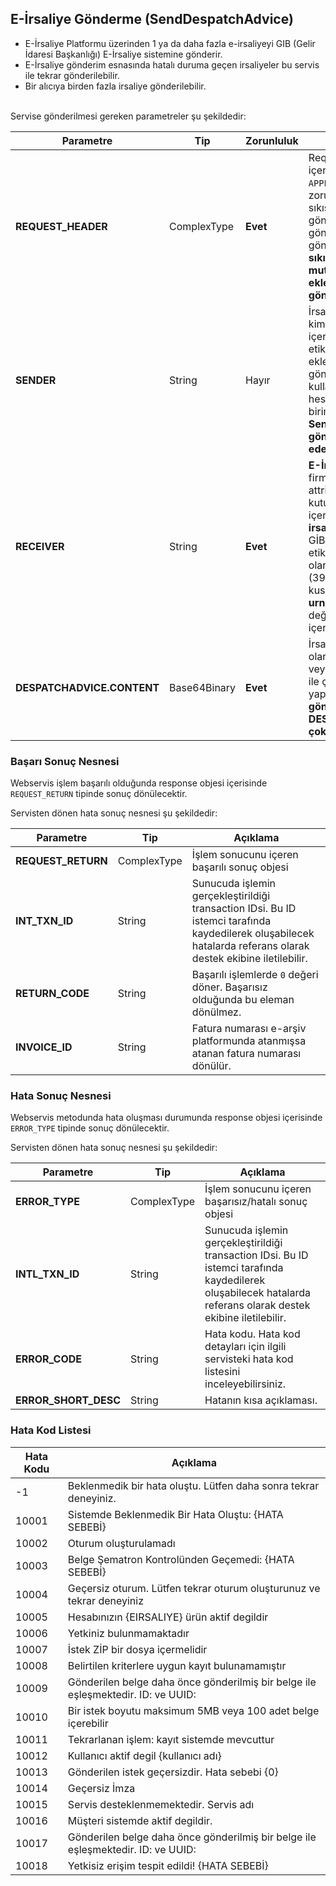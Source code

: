 ## E-İrsaliye Gönderme (SendDespatchAdvice)
* E-İrsaliye Platformu üzerinden 1 ya da daha fazla e-irsaliyeyi GIB (Gelir İdaresi Başkanlığı) E-İrsaliye
sistemine gönderir.
* E-İrsaliye gönderim esnasında hatalı duruma geçen irsaliyeler bu servis ile tekrar gönderilebilir.
* Bir alıcıya birden fazla irsaliye gönderilebilir.

<br>
Servise gönderilmesi gereken parametreler şu şekildedir:

Parametre | Tip         | Zorunluluk  | Açıklama
--------- | ----------- | ----------- | -----------
**REQUEST_HEADER** | ComplexType | **Evet** | Request Header objesi içerisinde `SESSION_ID` ve `APPLICATION_NAME` alanı zorunludur. İrsaliye sıkıştırılarak/ziplenerek gönderiliyorsa `COMPRESSED` alanı gönderilmeyebilir veya `Y` olarak gönderilebilir. **XML formatında sıkıştırılmadan yüklemek için mutlaka `COMPRESSED` eleman eklenmeli ve `N` değeri gönderilmelidir.**
**SENDER** | String | Hayır | İrsaliye gönderen tarafın vergi kimlik numarasını `vkn` attribute içerisine, gönderici birim etiketini `alias` attribute eklenmelidir. Eğer eleman gönderilmezse oturum açılan kullanıcının bağlı olduğu hesapta ki VKN ve gönderici birim etiketi kullanılacaktır. **Sender elemanı gönderilmesini tavsiye ederiz.**
**RECEIVER** | String | **Evet** | **E-İrsaliye mükellefi** ise firmanın VKN/TCKNosunu `vkn` attribute içerisine, posta kutusu etiketini `alias` attribute içerisine eklenmelidir. Eğer **E-irsaliye mükellefi** değil ise GİB'de tanımlanan sanal etikete gönderileceği için `vkn` olarak GİB'in VKNsi (3900892152), posta kusutusu olarakta GİB'de **urn:mail:irsaliyepk@gib.gov.tr** değerini `alias` attribute içerisine eklenmelidir.
**DESPATCHADVICE.CONTENT** | Base64Binary | **Evet** | İrsaliyenin Base64Binary olarak encode edilmiş XML veya Ziplenmiş içeriği. Bir istek ile çoklu XML gönderimi yapılabilir. **Birden fazla irsaliye göndermek için DESPATCHADVICE elemanı çoklanmalıdır.**



### Başarı Sonuç Nesnesi

Webservis işlem başarılı olduğunda response objesi içerisinde `REQUEST_RETURN` tipinde sonuç dönülecektir.

Servisten dönen hata sonuç nesnesi şu şekildedir:

Parametre | Tip        | Açıklama
--------- | ----------- | -----------
**REQUEST_RETURN** | ComplexType| İşlem sonucunu içeren başarılı sonuç objesi
**INT_TXN_ID** | String | Sunucuda işlemin gerçekleştirildiği transaction IDsi. Bu ID istemci tarafında kaydedilerek oluşabilecek hatalarda referans olarak destek ekibine iletilebilir.
**RETURN_CODE** | String | Başarılı işlemlerde `0` değeri döner. Başarısız olduğunda bu eleman dönülmez.
**INVOICE_ID** | String | Fatura numarası e-arşiv platformunda atanmışsa atanan fatura numarası dönülür.


### Hata Sonuç Nesnesi
Webservis metodunda hata oluşması durumunda response objesi içerisinde `ERROR_TYPE` tipinde sonuç dönülecektir.

Servisten dönen hata sonuç nesnesi şu şekildedir:

Parametre | Tip        | Açıklama
--------- | ----------- | -----------
**ERROR_TYPE** | ComplexType| İşlem sonucunu içeren başarısız/hatalı sonuç objesi
**INTL_TXN_ID** | String | Sunucuda işlemin gerçekleştirildiği transaction IDsi. Bu ID istemci tarafında kaydedilerek oluşabilecek hatalarda referans olarak destek ekibine iletilebilir.
**ERROR_CODE** | String | Hata kodu. Hata kod detayları için ilgili servisteki hata kod listesini inceleyebilirsiniz.
**ERROR_SHORT_DESC** | String | Hatanın kısa açıklaması.


### Hata Kod Listesi

Hata Kodu |  Açıklama
--------- | -----------
-1    | Beklenmedik bir hata oluştu. Lütfen daha sonra tekrar deneyiniz.
10001 | Sistemde Beklenmedik Bir Hata Oluştu: {HATA SEBEBİ}
10002 | Oturum oluşturulamadı
10003 | Belge Şematron Kontrolünden Geçemedi: {HATA SEBEBİ}
10004 | Geçersiz oturum. Lütfen tekrar oturum oluşturunuz ve tekrar deneyiniz
10005 | Hesabınızın {EIRSALIYE} ürün aktif degildir
10006 | Yetkiniz bulunmamaktadır
10007 | İstek ZİP bir dosya içermelidir
10008 | Belirtilen kriterlere uygun kayıt bulunamamıştır
10009 | Gönderilen belge daha önce gönderilmiş bir belge ile eşleşmektedir. ID: ve UUID:
10010 | Bir istek  boyutu maksimum 5MB veya 100 adet belge  içerebilir
10011 | Tekrarlanan işlem: kayıt sistemde mevcuttur
10012 | Kullanıcı aktif degil {kullanıcı adı}
10013 | Gönderilen istek geçersizdir. Hata sebebi {0}
10014 | Geçersiz İmza
10015 | Servis desteklenmemektedir. Servis adı
10016 | Müşteri sistemde aktif degildir.
10017 | Gönderilen belge daha önce gönderilmiş bir belge ile eşleşmektedir. ID: ve UUID:
10018 | Yetkisiz erişim tespit edildi! {HATA SEBEBİ}
